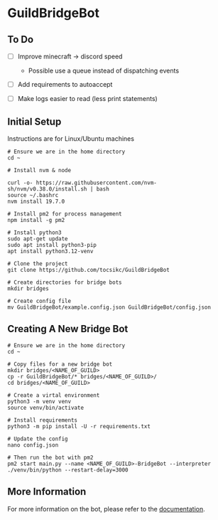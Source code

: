 # GuildBridgeBot

## To Do

- [ ] Improve minecraft -> discord speed
  - Possible use a queue instead of dispatching events
- [ ] Add requirements to autoaccept
- [ ] Make logs easier to read (less print statements)


## Initial Setup

Instructions are for Linux/Ubuntu machines

```shell
# Ensure we are in the home directory
cd ~

# Install nvm & node

curl -o- https://raw.githubusercontent.com/nvm-sh/nvm/v0.38.0/install.sh | bash
source ~/.bashrc
nvm install 19.7.0

# Install pm2 for process management
npm install -g pm2

# Install python3
sudo apt-get update
sudo apt install python3-pip
apt install python3.12-venv

# Clone the project
git clone https://github.com/tocsikc/GuildBridgeBot

# Create directories for bridge bots
mkdir bridges

# Create config file
mv GuildBridgeBot/example.config.json GuildBridgeBot/config.json
```


## Creating A New Bridge Bot

```shell
# Ensure we are in the home directory
cd ~

# Copy files for a new bridge bot
mkdir bridges/<NAME_OF_GUILD>
cp -r GuildBridgeBot/* bridges/<NAME_OF_GUILD>/
cd bridges/<NAME_OF_GUILD>

# Create a virtal environment
python3 -m venv venv
source venv/bin/activate

# Install requirements
python3 -m pip install -U -r requirements.txt

# Update the config
nano config.json

# Then run the bot with pm2
pm2 start main.py --name <NAME_OF_GUILD>-BridgeBot --interpreter ./venv/bin/python --restart-delay=3000
```

## More Information

For more information on the bot, please refer to the [documentation](https://docs.skykings.net/bridge).
